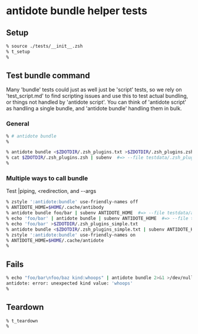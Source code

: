 # antidote bundle helper tests

## Setup

```zsh
% source ./tests/__init__.zsh
% t_setup
%
```

## Test bundle command

Many 'bundle' tests could just as well just be 'script' tests, so we rely on
'test_script.md' to find scripting issues and use this to test actual bundling,
or things not handled by 'antidote script'. You can think of 'antidote script' as
handling a single bundle, and 'antidote bundle' handling them in bulk.

### General

```zsh
% # antidote bundle
%
```

```zsh
% antidote bundle <$ZDOTDIR/.zsh_plugins.txt >$ZDOTDIR/.zsh_plugins.zsh
% cat $ZDOTDIR/.zsh_plugins.zsh | subenv  #=> --file testdata/.zsh_plugins.zsh
%
```

### Multiple ways to call bundle

Test \|piping, \<redirection, and --args

```zsh
% zstyle ':antidote:bundle' use-friendly-names off
% ANTIDOTE_HOME=$HOME/.cache/antibody
% antidote bundle foo/bar | subenv ANTIDOTE_HOME  #=> --file testdata/antibody/script-foobar.zsh
% echo 'foo/bar' | antidote bundle | subenv ANTIDOTE_HOME  #=> --file testdata/antibody/script-foobar.zsh
% echo 'foo/bar' >$ZDOTDIR/.zsh_plugins_simple.txt
% antidote bundle <$ZDOTDIR/.zsh_plugins_simple.txt | subenv ANTIDOTE_HOME  #=> --file testdata/antibody/script-foobar.zsh
% zstyle ':antidote:bundle' use-friendly-names on
% ANTIDOTE_HOME=$HOME/.cache/antidote
%
```

## Fails

```zsh
% echo "foo/bar\nfoo/baz kind:whoops" | antidote bundle 2>&1 >/dev/null
antidote: error: unexpected kind value: 'whoops'
%
```

## Teardown

```zsh
% t_teardown
%
```
